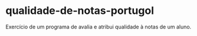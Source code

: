 # qualidade-de-notas-portugol
Exercício de um programa de avalia e atribui qualidade à notas de um aluno.
